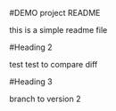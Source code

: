 #DEMO project README

this is a simple readme file

#Heading 2

test test to compare diff

#Heading 3

branch to version 2